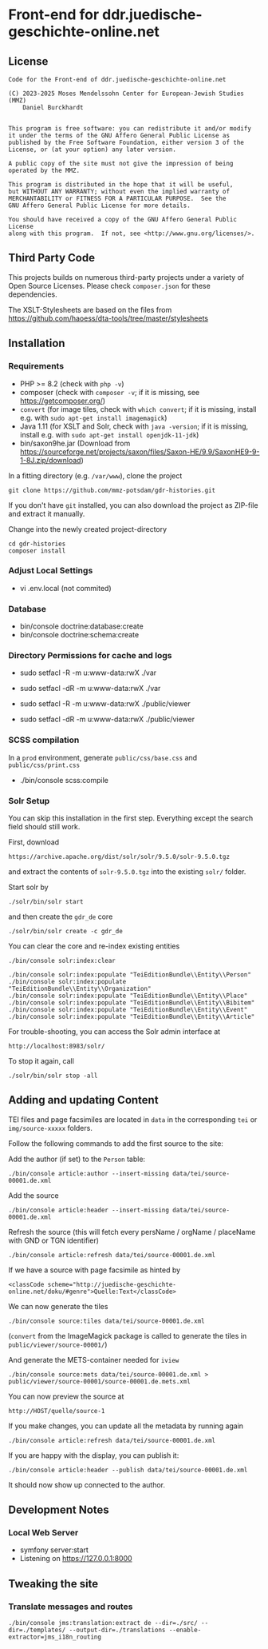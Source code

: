 Front-end for ddr.juedische-geschichte-online.net
=================================================

License
-------
    Code for the Front-end of ddr.juedische-geschichte-online.net

    (C) 2023-2025 Moses Mendelssohn Center for European-Jewish Studies (MMZ)
        Daniel Burckhardt


    This program is free software: you can redistribute it and/or modify
    it under the terms of the GNU Affero General Public License as
    published by the Free Software Foundation, either version 3 of the
    License, or (at your option) any later version.

    A public copy of the site must not give the impression of being
    operated by the MMZ.

    This program is distributed in the hope that it will be useful,
    but WITHOUT ANY WARRANTY; without even the implied warranty of
    MERCHANTABILITY or FITNESS FOR A PARTICULAR PURPOSE.  See the
    GNU Affero General Public License for more details.

    You should have received a copy of the GNU Affero General Public License
    along with this program.  If not, see <http://www.gnu.org/licenses/>.

Third Party Code
----------------
This projects builds on numerous third-party projects under a variety of
Open Source Licenses. Please check `composer.json` for these dependencies.

The XSLT-Stylesheets are based on the files from
    https://github.com/haoess/dta-tools/tree/master/stylesheets

Installation
------------
### Requirements

- PHP >= 8.2 (check with `php -v`)
- composer (check with `composer -v`; if it is missing, see https://getcomposer.org/)
- `convert` (for image tiles, check with `which convert`; if it is missing, install e.g. with `sudo apt-get install imagemagick`)
- Java 1.11 (for XSLT and Solr, check with `java -version`; if it is missing, install e.g. with `sudo apt-get install openjdk-11-jdk`)
- bin/saxon9he.jar (Download from https://sourceforge.net/projects/saxon/files/Saxon-HE/9.9/SaxonHE9-9-1-8J.zip/download)

In a fitting directory (e.g. `/var/www`), clone the project

    git clone https://github.com/mmz-potsdam/gdr-histories.git

If you don't have `git` installed, you can also download the project as ZIP-file
and extract it manually.

Change into the newly created project-directory

    cd gdr-histories
    composer install

### Adjust Local Settings

- vi .env.local (not commited)

### Database

- bin/console doctrine:database:create
- bin/console doctrine:schema:create

### Directory Permissions for cache and logs

- sudo setfacl -R -m u:www-data:rwX ./var
- sudo setfacl -dR -m u:www-data:rwX ./var

- sudo setfacl -R -m u:www-data:rwX ./public/viewer
- sudo setfacl -dR -m u:www-data:rwX ./public/viewer

### SCSS compilation
In a `prod` environment, generate `public/css/base.css` and `public/css/print.css`

- ./bin/console scss:compile

### Solr Setup
You can skip this installation in the first step. Everything except the
search field should still work.

First, download

    https://archive.apache.org/dist/solr/solr/9.5.0/solr-9.5.0.tgz

and extract the contents of `solr-9.5.0.tgz` into the existing `solr/` folder.

Start solr by

    ./solr/bin/solr start

and then create the `gdr_de` core

    ./solr/bin/solr create -c gdr_de

You can clear the core and re-index existing entities

    ./bin/console solr:index:clear

    ./bin/console solr:index:populate "TeiEditionBundle\\Entity\\Person"
    ./bin/console solr:index:populate "TeiEditionBundle\\Entity\\Organization"
    ./bin/console solr:index:populate "TeiEditionBundle\\Entity\\Place"
    ./bin/console solr:index:populate "TeiEditionBundle\\Entity\\Bibitem"
    ./bin/console solr:index:populate "TeiEditionBundle\\Entity\\Event"
    ./bin/console solr:index:populate "TeiEditionBundle\\Entity\\Article"

For trouble-shooting, you can access the Solr admin interface at

    http://localhost:8983/solr/

To stop it again, call

    ./solr/bin/solr stop -all

Adding and updating Content
---------------------------
TEI files and page facsimiles are located in `data` in the
corresponding `tei` or `img/source-xxxxx` folders.

Follow the following commands to add the first source to the site:

Add the author (if set) to the `Person` table:

    ./bin/console article:author --insert-missing data/tei/source-00001.de.xml

Add the source

    ./bin/console article:header --insert-missing data/tei/source-00001.de.xml

Refresh the source (this will fetch every persName / orgName / placeName with GND or TGN identifier)

    ./bin/console article:refresh data/tei/source-00001.de.xml

If we have a source with page facsimile as hinted by

    <classCode scheme="http://juedische-geschichte-online.net/doku/#genre">Quelle:Text</classCode>

We can now generate the tiles

    ./bin/console source:tiles data/tei/source-00001.de.xml

(`convert` from the ImageMagick package is called to generate the tiles in `public/viewer/source-00001/`)

And generate the METS-container needed for `iview`

    ./bin/console source:mets data/tei/source-00001.de.xml > public/viewer/source-00001/source-00001.de.mets.xml

You can now preview the source at

    http://HOST/quelle/source-1

If you make changes, you can update all the metadata by running again

    ./bin/console article:refresh data/tei/source-00001.de.xml

If you are happy with the display, you can publish it:

    ./bin/console article:header --publish data/tei/source-00001.de.xml

It should now show up connected to the author.


Development Notes
-----------------
### Local Web Server

- symfony server:start
- Listening on https://127.0.0.1:8000

Tweaking the site
-----------------
### Translate messages and routes

    ./bin/console jms:translation:extract de --dir=./src/ --dir=./templates/ --output-dir=./translations --enable-extractor=jms_i18n_routing
